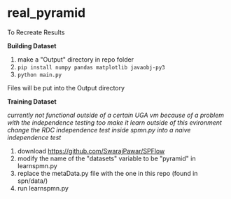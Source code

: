 # real_pyramid

To Recreate Results 


**Building Dataset**

1) make a "Output" directory in repo folder
2) `pip install numpy pandas matplotlib javaobj-py3`
3) `python main.py`

Files will be put into the Output directory


**Training Dataset**

*currently not functional outside of a certain UGA vm because of a problem with the independence testing*
*too make it learn outside of this evironment change the RDC independence test inside spmn.py into a naive independence test*
1) download https://github.com/SwarajPawar/SPFlow
2) modify the name of the "datasets" variable to be "pyramid" in learnspmn.py
3) replace the metaData.py file with the one in this repo (found in spn/data/)
4) run learnspmn.py



